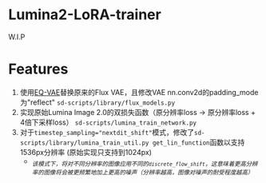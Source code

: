 # Lumina2-LoRA-trainer
W.I.P


# Features
1. 使用[EQ-VAE](https://huggingface.co/Anzhc/MS-LC-EQ-D-VR_VAE)替换原来的Flux VAE，且修改VAE nn.conv2d的padding_mode为"reflect" `sd-scripts/library/flux_models.py`
2. 实现原始Lumina Image 2.0的双损失函数（原分辨率loss -> 原分辨率loss + 4倍下采样loss） `sd-scripts/lumina_train_network.py`
3. 对于`timestep_sampling="nextdit_shift"`模式，修改了`sd-scripts/library/lumina_train_util.py get_lin_function`函数以支持1536px分辨率 (原始实现只支持到1024px)
   * <sub>*该模式下，将对不同分辨率的图像应用不同的`discrete_flow_shift`，这意味着更高分辨率的图像将会被更频繁地加上更高的噪声（分辨率越高，图像对噪声的耐受程度越高）*</sub>
